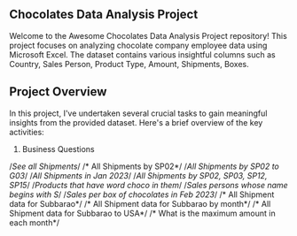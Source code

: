 Chocolates Data Analysis Project
------------------------------------------------------------------------------------------------------------------

Welcome to the Awesome Chocolates Data Analysis Project repository! This project focuses on analyzing chocolate company employee data using Microsoft Excel. The dataset contains various insightful columns such as Country, Sales Person, Product Type, Amount, Shipments, Boxes.

Project Overview
-------------------------------------------------------------------------------------------------------------------

In this project, I've undertaken several crucial tasks to gain meaningful insights from the provided dataset. Here's a brief overview of the key activities:

1. Business Questions

/*See all Shipments*/
/* All Shipments by SP02*/
/*All Shipments by SP02 to G03*/
/*All Shipments in Jan 2023*/
/*All Shipments by SP02, SP03, SP12, SP15*/
/*Products that have word choco in them*/
/*Sales persons whose name begins with S*/
/*Sales per box of chocolates in Feb 2023*/
/* All Shipment data for Subbarao*/
/* All Shipment data for Subbarao by month*/
/* All Shipment data for Subbarao to USA*/
/* What is the maximum amount in each month*/
